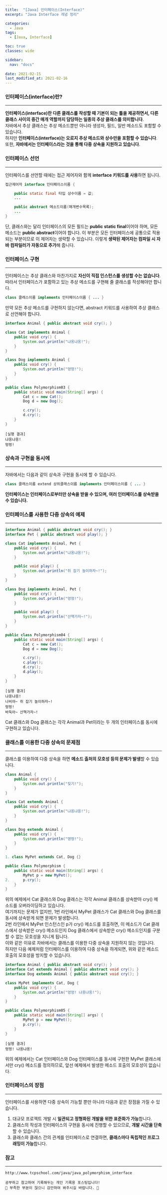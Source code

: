 ```yaml
---
title:  "[Java] 인터페이스(Interface)"
excerpt: "Java Interface 개념 정리"

categories:
  - Java
tags:
  - [Java, Interface]

toc: true
classes: wide

sidebar:
  nav: "docs"
 
date: 2021-02-15
last_modified_at: 2021-02-16
---
```


### 인터페이스(interface)란?
---
**인터페이스(interface)란 다른 클래스를 작성할 때 기본이 되는 틀을 제공하면서, 다른 클래스 사이의 중간 매개 역할까지 담당하는 일종의 추상 클래스를 의미합니다**.<br>
자바에서 추상 클래스는 추상 메소드뿐만 아니라 생성자, 필드, 일반 메소드도 포함할 수 있습니다.<br>
하지만 **인터페이스(interface)는 오로지 추상 메소드와 상수만을 포함할 수 있습니다**.<br>
또한, **자바에서는 인터페이스라는 것을 통해 다중 상속을 지원하고 있습니다**.

### 인터페이스 선언
---
인터페이스를 선언할 때에는 접근 제어자와 함께 **interface 키워드를 사용**하면 됩니다.

```java
접근제어자 interface 인터페이스이름 {

    public static final 타입 상수이름 = 값;
    ...

    public abstract 메소드이름(매개변수목록);
    ...
}
```

단, 클래스와는 달리 인터페이스의 모든 필드는 **public static final**이어야 하며, 모든 메소드는 **public abstract**이어야 합니다.
이 부분은 모든 인터페이스에 공통으로 적용되는 부분이므로 이 제어자는 생략할 수 있습니다.
이렇게 **생략된 제어자는 컴파일 시 자바 컴파일러가 자동으로 추가**해 줍니다.

### 인터페이스 구현
---
인터페이스는 추상 클래스와 마찬가지로 **자신이 직접 인스턴스를 생성할 수는 없습니다**.
따라서 인터페이스가 포함하고 있는 추상 메소드를 구현해 줄 클래스를 작성해야만 합니다.

```java
class 클래스이름 implements 인터페이스이름 { ... }
```

만약 모든 추상 메소드를 구현하지 않는다면, abstract 키워드를 사용하여 추상 클래스로 선언해야 합니다.

```java
interface Animal { public abstract void cry(); }

class Cat implements Animal {
    public void cry() {
        System.out.println("냐옹냐옹!");
    }
}

class Dog implements Animal {
    public void cry() {
        System.out.println("멍멍!");
    }
}

public class Polymorphism03 {
    public static void main(String[] args) {
        Cat c = new Cat();
        Dog d = new Dog();

        c.cry();
        d.cry();
    }
}
```

```
[실행 결과]
냐옹냐옹!
멍멍!
```

### 상속과 구현을 동시에
---
자바에서는 다음과 같이 상속과 구현을 동시에 할 수 있습니다.

```java
class 클래스이름 extend 상위클래스이름 implements 인터페이스이름 { ... }
```

**인터페이스는 인터페이스로부터만 상속을 받을 수 있으며, 여러 인터페이스를 상속받을 수 있습니다.**


### 인터페이스를 사용한 다중 상속의 예제
---

```java
interface Animal { public abstract void cry(); }
interface Pet { public abstract void play(); }

class Cat implements Animal, Pet {
    public void cry() {
        System.out.println("냐옹냐옹!");
    }

    public void play() {
        System.out.println("쥐 잡기 놀이하자~!");
    }
}

class Dog implements Animal, Pet {
    public void cry() {
        System.out.println("멍멍!");
    }

    public void play() {
        System.out.println("산책가자~!");
    }
}

public class Polymorphism04 {
    public static void main(String[] args) {
        Cat c = new Cat();
        Dog d = new Dog();

        c.cry();
        c.play();
        d.cry();
        d.play();
    }
}
```

```
[실행 결과]
냐옹냐옹!
나비야~ 쥐 잡기 놀이하자~!
멍멍!
바둑아~ 산책가자~!
```
 
Cat 클래스와 Dog 클래스는 각각 Animal과 Pet이라는 두 개의 인터페이스를 동시에 구현하고 있습니다.

### 클래스를 이용한 다중 상속의 문제점
---
클래스를 이용하여 다중 상속을 하면 **메소드 출처의 모호성 등의 문제가 발생**할 수 있습니다.

```java
class Animal { 
    public void cry() {
        System.out.println("짖기!");
    }
}

class Cat extends Animal {
    public void cry() {
        System.out.println("냐옹냐옹!");
    }
}

class Dog extends Animal {
    public void cry() {
        System.out.println("멍멍!");
    }
}

1. class MyPet extends Cat, Dog {}

public class Polymorphism {
    public static void main(String[] args) {
        MyPet p = new MyPet();
2.      p.cry();
    }
}
```
 
위의 예제에서 Cat 클래스와 Dog 클래스는 각각 Animal 클래스를 상속받아 cry() 메소드를 오버라이딩하고 있습니다.<br>
여기까지는 문제가 없지만, 1번 라인에서 MyPet 클래스가 Cat 클래스와 Dog 클래스를 동시에 상속받게 되면 문제가 발생합니다.<br>
2번 라인에서 MyPet 인스턴스인 p가 cry() 메소드를 호출하면, 이 메소드가 Cat 클래스에서 상속받은 cry() 메소드인지 Dog 클래스에서 상속받은 cry() 메소드인지를 구분할 수 없는 모호성을 지니게 됩니다.<br>
이와 같은 이유로 자바에서는 클래스를 이용한 다중 상속을 지원하지 않는 것입니다.<br>
하지만 다음 예제처럼 인터페이스를 이용하여 다중 상속을 하게되면, 위와 같은 메소드 호출의 모호성을 방지할 수 있습니다.

```java
interface Animal { public abstract void cry(); }
interface Cat extends Animal { public abstract void cry(); }
interface Dog extends Animal { public abstract void cry(); }

class MyPet implements Cat, Dog {
    public void cry() {
        System.out.println("멍멍! 냐옹냐옹!");
    }
}

public class Polymorphism05 {
    public static void main(String[] args) {
        MyPet p = new MyPet();
        p.cry();
    }
}
```

```
[실행 결과]
멍멍! 냐옹냐옹!
```

위의 예제에서는 Cat 인터페이스와 Dog 인터페이스를 동시에 구현한 MyPet 클래스에서만 cry() 메소드를 정의하므로, 앞선 예제에서 발생한 메소드 호출의 모호성이 없습니다.

### 인터페이스의 장점
---
인터페이스를 사용하면 다중 상속이 가능할 뿐만 아니라 다음과 같은 장점을 가질 수 있습니다.

1. 대규모 프로젝트 개발 시 **일관되고 정형화된 개발을 위한 표준화가 가능**합니다.
2. 클래스의 작성과 인터페이스의 구현을 동시에 진행할 수 있으므로, **개발 시간을 단축**할 수 있습니다.
3. 클래스와 클래스 간의 관계를 인터페이스로 연결하면, **클래스마다 독립적인 프로그래밍이 가능**합니다.


### 참고
---

```
http://www.tcpschool.com/java/java_polymorphism_interface
```

```
공부하고 참고하여 기록해두는 개인 기록용 포스팅입니다!
🤔 부족한 부분이 많으니 감안하여 봐주시길 바랍니다. 🤔
```